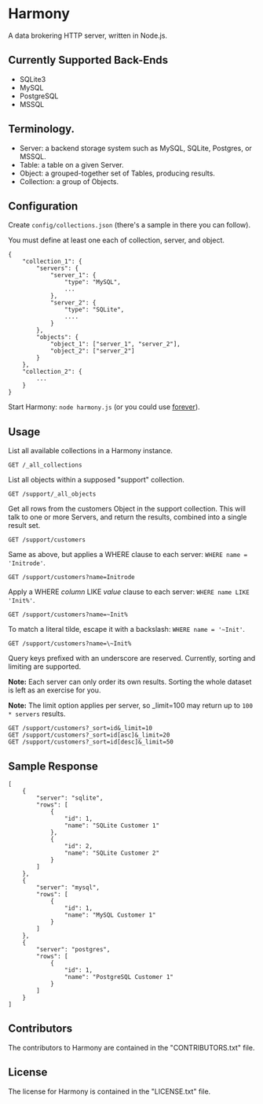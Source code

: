 # Harmony

A data brokering HTTP server, written in Node.js.

## Currently Supported Back-Ends

* SQLite3
* MySQL
* PostgreSQL
* MSSQL

## Terminology.

* Server: a backend storage system such as MySQL, SQLite, Postgres, or MSSQL.
* Table: a table on a given Server.
* Object: a grouped-together set of Tables, producing results.
* Collection: a group of Objects.

## Configuration

Create `config/collections.json` (there's a sample in there you can follow).

You must define at least one each of collection, server, and object.

    {
        "collection_1": {
            "servers": {
                "server_1": {
                    "type": "MySQL",
                    ...
                },
                "server_2": {
                    "type": "SQLite",
                    ....
                }
            },
            "objects": {
                "object_1": ["server_1", "server_2"],
                "object_2": ["server_2"]
            }
        },
        "collection_2": {
            ...
        }
    }


Start Harmony: `node harmony.js` (or you could use [forever][forever]).

## Usage

List all available collections in a Harmony instance.

    GET /_all_collections

List all objects within a supposed "support" collection.

    GET /support/_all_objects

Get all rows from the customers Object in the support collection. This will talk to one or more Servers, and return the results, combined into a single result set.

    GET /support/customers

Same as above, but applies a WHERE clause to each server: `WHERE name = 'Initrode'`.

    GET /support/customers?name=Initrode

Apply a WHERE *column* LIKE *value* clause to each server: `WHERE name LIKE 'Init%'`.

    GET /support/customers?name=~Init%

To match a literal tilde, escape it with a backslash: `WHERE name = '~Init'`.

    GET /support/customers?name=\~Init%

Query keys prefixed with an underscore are reserved. Currently, sorting and limiting are supported.

**Note:** Each server can only order its own results. Sorting the whole dataset is left as an exercise for you.

**Note:** The limit option applies per server, so _limit=100 may return up to `100 * servers` results.

    GET /support/customers?_sort=id&_limit=10
    GET /support/customers?_sort=id[asc]&_limit=20
    GET /support/customers?_sort=id[desc]&_limit=50

## Sample Response

    [
        {
            "server": "sqlite",
            "rows": [
                {
                    "id": 1,
                    "name": "SQLite Customer 1"
                },
                {
                    "id": 2,
                    "name": "SQLite Customer 2"
                }
            ]
        },
        {
            "server": "mysql",
            "rows": [
                {
                    "id": 1,
                    "name": "MySQL Customer 1"
                }
            ]
        },
        {
            "server": "postgres",
            "rows": [
                {
                    "id": 1,
                    "name": "PostgreSQL Customer 1"
                }
            ]
        }
    ]

## Contributors

The contributors to Harmony are contained in the "CONTRIBUTORS.txt" file.

## License

The license for Harmony is contained in the "LICENSE.txt" file.

[forever]: https://github.com/nodejitsu/forever
